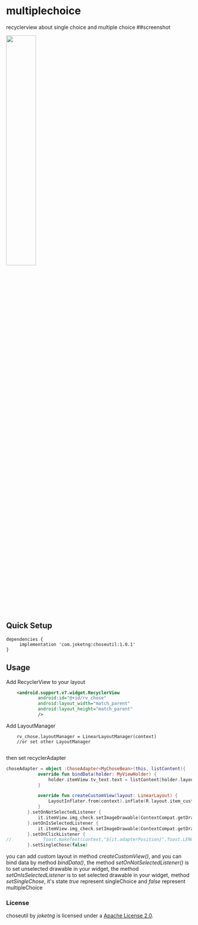 # multiplechoice
recyclerview about single choice and multiple choice
##screenshot
<div>
<image src="https://github.com/joketng/multiplechoice/blob/master/pic/chose.png" width=40% height=40% />

## Quick Setup
```
dependencies {
	 implementation 'com.joketng:choseutil:1.0.1'
}
```

## Usage
Add RecyclerView to your layout
```xml
    <android.support.v7.widget.RecyclerView
            android:id="@+id/rv_chose"
            android:layout_width="match_parent"
            android:layout_height="match_parent"
            />
```
Add LayoutManager
```
    rv_chose.layoutManager = LinearLayoutManager(context)
    //or set other LayoutManager
    
```
then set recyclerAdapter
```kotlin
choseAdapter = object :ChoseAdapter<MyChoseBean>(this, listContent){
            override fun bindData(holder: MyViewHolder) {
                holder.itemView.tv_text.text = listContent[holder.layoutPosition].title
            }

            override fun createCustomView(layout: LinearLayout) {
                LayoutInflater.from(context).inflate(R.layout.item_custom, layout, true)
            }
        }.setOnNotSelectedListener {
            it.itemView.img_check.setImageDrawable(ContextCompat.getDrawable(context, R.drawable.vector_drawable_check_box_off))
        }.setOnIsSelectedListener {
            it.itemView.img_check.setImageDrawable(ContextCompat.getDrawable(context, R.drawable.vector_drawable_check_box_on))
        }.setOnClickListener {
//            Toast.makeText(context,"${it.adapterPosition}",Toast.LENGTH_SHORT).show()
        }.setSingleChose(false)
```
you can add custom layout in method *createCustomView()*, and you can bind data by method *bindData()*,
the method *setOnNotSelectedListener()* is to set unselected drawable in your widget, the method *setOnIsSelectedListener* is to set selected drawable in your widget, method *setSingleChose*, it's state *true* represent singleChoice and *false* represent multipleChoice 
 



### License
choseutil by *joketng* is licensed under a [Apache License 2.0](http://www.apache.org/licenses/LICENSE-2.0).